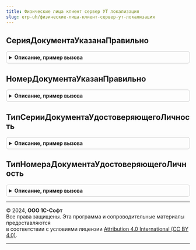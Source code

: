 ```yaml
---
title: Физические лица клиент сервер УТ локализация
slug: erp-uh/физические-лица-клиент-сервер-ут-локализация
---
```



## СерияДокументаУказанаПравильно
<details style="margin: 1em 0; padding: 0.5em; border: 1px solid #ccc; border-radius: 6px;">

<summary style="font-weight: bold; cursor: pointer;">Описание, пример вызова</summary>

```bsl

// Проверяет, что серия документа для переданного вида документа указана правильно.
//
// Параметры:
//	ВидДокумента - СправочникСсылка.ВидыДокументовФизическихЛиц	- вид документа, для которого необходимо
// 																проверить правильность серии
//	Серия - Строка - серия документа
//	ТекстОшибки - Строка - текст ошибки, если серия указана неправильно.
//	БезОшибки - Булево - флаг проверки
//
Процедура СерияДокументаУказанаПравильно(ВидДокумента, Знач Серия , ТекстОшибки, БезОшибки) Экспорт
```

Пример вызова
```bsl
ФизическиеЛицаКлиентСерверУТЛокализация.СерияДокументаУказанаПравильно(ВидДокумента, Серия, ТекстОшибки, БезОшибки) 
```
</details>

## НомерДокументаУказанПравильно
<details style="margin: 1em 0; padding: 0.5em; border: 1px solid #ccc; border-radius: 6px;">

<summary style="font-weight: bold; cursor: pointer;">Описание, пример вызова</summary>

```bsl

// Проверяет, что номер документа для переданного вида документа указан правильно.
//
// Параметры:
//	ВидДокумента - СправочникСсылка.ВидыДокументовФизическихЛиц	- вид документа, для которого необходимо
//																проверить правильность номера
//	Номер - Строка - номер документа
//	ТекстОшибки - Строка - текст ошибки, если номер указан неправильно.
//	БезОшибки - Булево - флаг проверки
//
Процедура НомерДокументаУказанПравильно(ВидДокумента, Знач Номер, ТекстОшибки, БезОшибки) Экспорт
```

Пример вызова
```bsl
ФизическиеЛицаКлиентСерверУТЛокализация.НомерДокументаУказанПравильно(ВидДокумента, Номер, ТекстОшибки, БезОшибки) 
```
</details>

## ТипСерииДокументаУдостоверяющегоЛичность
<details style="margin: 1em 0; padding: 0.5em; border: 1px solid #ccc; border-radius: 6px;">

<summary style="font-weight: bold; cursor: pointer;">Описание, пример вызова</summary>

```bsl

// Возвращает тип серии документа удостоверяющего личность
//
// Параметры:
//	ВидДокумента - СправочникСсылка.ВидыДокументовФизическихЛиц
//	ТипДокумента - Число
//
Процедура ТипСерииДокументаУдостоверяющегоЛичность(ВидДокумента, ТипДокумента) Экспорт
```

Пример вызова
```bsl
ФизическиеЛицаКлиентСерверУТЛокализация.ТипСерииДокументаУдостоверяющегоЛичность(ВидДокумента, ТипДокумента) 
```
</details>

## ТипНомераДокументаУдостоверяющегоЛичность
<details style="margin: 1em 0; padding: 0.5em; border: 1px solid #ccc; border-radius: 6px;">

<summary style="font-weight: bold; cursor: pointer;">Описание, пример вызова</summary>

```bsl

// Возвращает тип номера документа удостоверяющего личность
//
// Параметры:
//	ВидДокумента - СправочникСсылка.ВидыДокументовФизическихЛиц
//	ТипДокумента - Число
//
Процедура ТипНомераДокументаУдостоверяющегоЛичность(ВидДокумента, ТипДокумента) Экспорт
```

Пример вызова
```bsl
ФизическиеЛицаКлиентСерверУТЛокализация.ТипНомераДокументаУдостоверяющегоЛичность(ВидДокумента, ТипДокумента) 
```
</details>

---

© 2024, **ООО 1С-Софт**  
Все права защищены. Эта программа и сопроводительные материалы предоставляются  
в соответствии с условиями лицензии [Attribution 4.0 International (CC BY 4.0)](https://creativecommons.org/licenses/by/4.0/legalcode).

---

